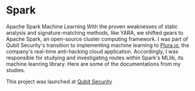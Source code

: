 # Spark
Apache Spark Machine Learning
With the proven weaknesses of static analysis and signature-matching methods, like YARA, we shifted gears to Apache Spark, an open-source cluster computing framework. I was part of Qubit Security's transition to implementing machine learning to <a href="https://www.plura.io/">Plura.io</a>, the company's real-time anti-hacking cloud application. Accordingly, I was responsible for studying and investigating routes within Spark's MLlib, its machine leanring library. Here are some of the documentations from my studies.

This project was launched at <a href = "http://en.qubitsec.com/">Qubit Security</a>
